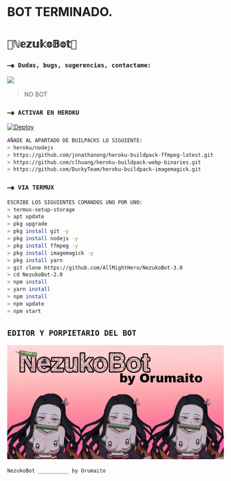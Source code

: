 # BOT TERMINADO.

# `💮ℕ𝕖𝕫𝕦𝕜𝕠𝔹𝕠𝕥💮`

### `—◉ Dudas, bugs, sugerencias, contactame:`
<a href="http://wa.me/525518064309" target="blank"><img src="https://img.shields.io/badge/ORUMAITO-25D366?style=for-the-badge&logo=whatsapp&logoColor=white" /></a>
> NO BOT

### `—◉ ACTIVAR EN HEROKU`
[![Deploy](https://www.herokucdn.com/deploy/button.svg)](https://heroku.com/deploy?template=https://github.com/AllMightHero/NezukoBot-2.0)
```bash
AÑADE AL APARTADO DE BUILPACKS LO SIGUIENTE:
> heroku/nodejs
> https://github.com/jonathanong/heroku-buildpack-ffmpeg-latest.git
> https://github.com/clhuang/heroku-buildpack-webp-binaries.git
> https://github.com/DuckyTeam/heroku-buildpack-imagemagick.git
```

### `—◉ VIA TERMUX`
```bash
ESCRIBE LOS SIGUIENTES COMANDOS UNO POR UNO:
> termux-setup-storage
> apt update 
> pkg upgrade 
> pkg install git -y
> pkg install nodejs -y
> pkg install ffmpeg -y
> pkg install imagemagick -y
> pkg install yarn
> git clone https://github.com/AllMightHero/NezukoBot-3.0
> cd NezukoBot-2.0
> npm install
> yarn install 
> npm install
> npm update
> npm start
```

## `EDITOR Y PORPIETARIO DEL BOT` 
[![AllMightHero](https://github.com/AllMightHero/NezukoBot-2.0/blob/master/Menu2.jpg?raw=truesize=100)](https://github.com/AllMightHero/) 

`NezukoBot __________ by Orumaito`

